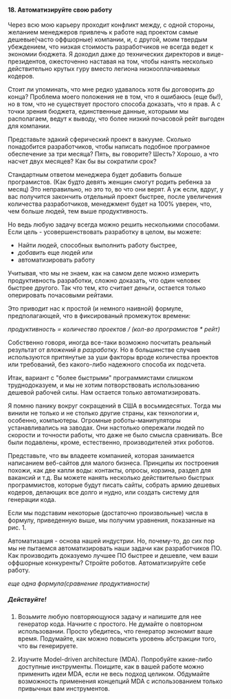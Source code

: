 #### 18. Автоматизируйте свою работу

Через всю мою карьеру проходит конфликт между, с одной стороны, желанием 
менеджеров привлечь к работе над проектом самые дешевые(часто оффшорные) компании,
и, с другой, моим твердым убеждением, что низкая стоимость разработчиков не всегда ведет
к экономии бюджета. Я доходил даже до технических директоров и вице-президентов, 
ожесточенно наставая на том, чтобы нанять несколько действительно крутых гуру вместо
легиона низкооплачиваемых кодеров.

Стоит ли упоминать, что мне редко удавалось хотя бы договорить до конца? Проблема 
моего положения не в том, что я ошибаюсь (еще бы!), но в том, что не существует
простого способа доказать, что я прав. А с точки зрения бюджета, единственные
данные, которыми мы располагаем, ведут к выводу, что более низкий почасовой
рейт выгоден для компании.

Представьте эдакий сферический проект в вакууме. Сколько понадобится 
разработчиков, чтобы написать подобное програмное обеспечение за три месяца?
Пять, вы говорите? Шесть? Хорошо, а что насчет двух месяцев? 
Как бы вы сократили срок?

Стандартным ответом менеджера будет добавить больше програмистов.
(Как будто девять женщин смогут родить ребенка за месяц) Это
неправильно, но это то, во что они верят. А уж если, вдруг, у вас получится
закончить отдельный проект быстрее, после увеличения количества разработчиков,
менеджмент будет на 100% уверен, что, чем больше людей, тем выше продуктивность.

Но ведь любую задачу всегда можно решить несколькими способами. Если цель - 
усовершенствовать разработку в целом, вы можете:

* Найти людей, способных выполнить работу быстрее,
* *добавить* еще людей или
* автоматизировать работу

Учитывая, что мы не знаем, как на самом деле можно измерить продуктивность
разработки, сложно доказать, что один человек быстрее другого. Так что
тем, кто считает деньги, остается только оперировать почасовыми рейтами. 

Это приводит нас к простой (и немного наивной) формуле, предполагающей,
что в фиксированый промежуток времени: 

*продуктивность = количество проектов / (кол-во програмистов * рейт)*

Собственно говоря, иногда все-таки возможно посчитать реальный результат
от *вложений в разработку.* Но в большинстве случаев используются
притянутые за уши факторы вроде количества проектов или требований,
без какого-либо надежного способа их подсчета.

Итак, вариант с "более быстрыми" программистами слишком труднодоказуем,
и мы не хотим потворствовать использованию дешевой рабочей силы. 
Нам остается только автоматизировать.

Я помню панику вокруг сокращений в США в восьмидесятых. Тогда мы винили
не только и не столько другие страны, как технологии и, особенно, компьютеры.
Огромные роботы-манипуляторы устанавливались на заводах. Они настолько
опережали людей по скорости и точности работы, что даже не было смысла сравнивать.
Все были подавлены, кроме, естественно, производителей этих роботов.

Представьте, что вы владеете компанией, которая занимается написанием
веб-сайтов для малого бизнеса. Принципы их построения похожи, как две капли
воды: контакты, опросы, корзина, раздел для вакансий и т.д. 
Вы можете нанять несколько действительно быстрых программистов,
которые будут писать сайты, собрать армию дешевых кодеров,
делающих все долго и нудно, или создать систему для генерации кода.

Если мы подставим некоторые (достаточно произвольные) числа в формулу,
приведенную выше, мы получим уравнения, показанные на рис. 1.

Автоматизация - основа нашей индустрии. Но, почему-то, до сих пор мы
не пытаемся автоматизировать наши задачи как разработчиков ПО. Как 
производить доказуемо лучшее ПО быстрее и дешевле, чем ваши оффшорные
конкуренты? Стройте роботов. Автоматизируйте себе работу.

*еще одна формула(сравнение продуктивности)* 

##### Действуйте!

1. Возьмите любую повторяющуюся задачу и напишите для нее генератор кода.
  Начните с простого. Не думайте о повторном использовании. Просто убедитесь,
  что генератор экономит ваше время.
  Подумайте, как можно повысить уровень абстракции того, что вы генерируете.

2. Изучите Model-driven architecture (MDA). Попробуйте какие-либо доступные
  инструменты. Поищите, как в вашей работе можно применить идеи MDA, если
  не весь подход целиком. Обдумайте возможность применения концепций MDA с 
  использованием только привычных вам инструментов.
